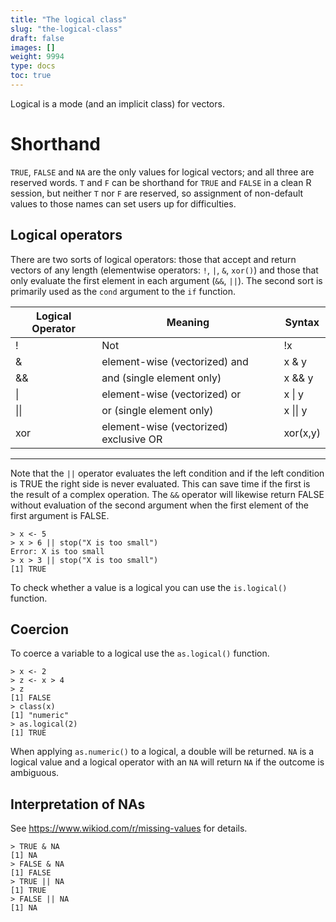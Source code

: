 ```yaml
---
title: "The logical class"
slug: "the-logical-class"
draft: false
images: []
weight: 9994
type: docs
toc: true
---
```


Logical is a mode (and an implicit class) for vectors.  

# Shorthand

`TRUE`, `FALSE` and `NA` are the only values for logical vectors; and all three are reserved words. `T` and `F` can be shorthand for `TRUE` and `FALSE` in a clean R session, but neither `T` nor `F` are reserved, so assignment of non-default values to those names can set users up for difficulties.

## Logical operators
There are two sorts of logical operators: those that accept and return vectors of any length (elementwise operators: `!`, `|`, `&`, `xor()`) and those that only evaluate the first element in each argument (`&&`, `||`). The second sort is primarily used as the `cond` argument to the `if` function. 

| Logical Operator| Meaning| Syntax |
| ------ | ------ |----------------|
| ! |Not   | !x   |
| &|element-wise (vectorized) and| x & y |
| &&|and (single element only) | x && y|
| \| |element-wise (vectorized) or | x \| y|
| \|\||or (single element  only) | x \|\| y |
|xor|element-wise (vectorized) exclusive OR| xor(x,y) |
---------------------

Note that the `||` operator evaluates the left condition and if the left condition is TRUE the right side is never evaluated. This can save time if the first is the result of a complex operation. The `&&` operator will likewise return FALSE without evaluation of the second argument when the first element of the first argument is FALSE.

```
> x <- 5
> x > 6 || stop("X is too small")
Error: X is too small
> x > 3 || stop("X is too small")
[1] TRUE
```

To check whether a value is a logical you can use the `is.logical()` function. 

## Coercion
To coerce a variable to a logical use the `as.logical()` function.

    > x <- 2
    > z <- x > 4
    > z
    [1] FALSE
    > class(x)
    [1] "numeric"
    > as.logical(2)
    [1] TRUE

When applying `as.numeric()` to a logical, a double will be returned. `NA` is a logical value and a logical operator with an `NA` will return `NA` if the outcome is ambiguous.


## Interpretation of NAs
See https://www.wikiod.com/r/missing-values for details.

```
> TRUE & NA
[1] NA
> FALSE & NA
[1] FALSE
> TRUE || NA
[1] TRUE
> FALSE || NA
[1] NA
```



